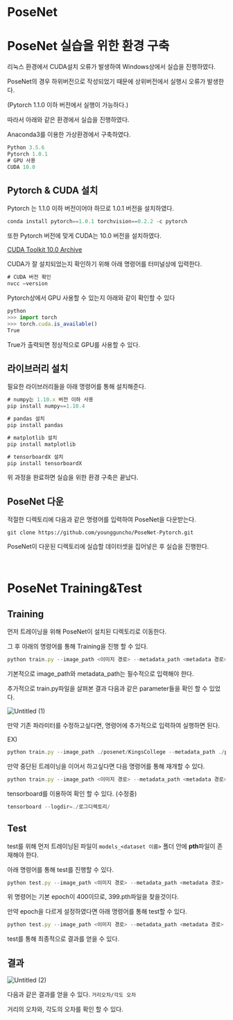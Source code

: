 # PoseNet

# PoseNet 실습을 위한 환경 구축

리눅스 환경에서 CUDA설치 오류가 발생하여 Windows상에서 실습을 진행하였다.

PoseNet의 경우 하위버전으로 작성되었기 때문에 상위버전에서 실행시 오류가 발생한다.

(Pytorch 1.1.0 이하 버전에서 실행이 가능하다.)

따라서 아래와 같은 환경에서 실습을 진행하였다.

Anaconda3를 이용한 가상환경에서 구축하였다.

```jsx
Python 3.5.6
Pytorch 1.0.1
# GPU 사용
CUDA 10.0
```

## Pytorch & CUDA 설치

Pytorch 는 1.1.0 이하 버전이어야 하므로 1.0.1 버전을 설치하였다.

```jsx
conda install pytorch==1.0.1 torchvision==0.2.2 -c pytorch
```

또한 Pytorch 버전에 맞게 CUDA는 10.0 버전을 설치하였다.

[CUDA Toolkit 10.0 Archive](https://developer.nvidia.com/cuda-10.0-download-archive)

 CUDA가 잘 설치되었는지 확인하기 위해 아래 명령어를 터미널상에 입력한다.

```jsx
# CUDA 버전 확인
nvcc —version
```

Pytorch상에서 GPU 사용할 수 있는지 아래와 같이 확인할 수 있다

```jsx
python
>>> import torch
>>> torch.cuda.is_available()
True
```

True가 출력되면 정상적으로 GPU를 사용할 수 있다.

## 라이브러리 설치

필요한 라이브러리들을 아래 명령어를 통해 설치해준다.

```jsx
# numpy는 1.10.x 버전 이하 사용
pip install numpy==1.10.4

# pandas 설치
pip install pandas

# matplotlib 설치
pip install matplotlib

# tensorboardX 설치
pip install tensorboardX
```

위 과정을 완료하면 실습을 위한 환경 구축은 끝났다.

## PoseNet 다운

적절한 디렉토리에 다음과 같은 명령어를 입력하여 PoseNet을 다운받는다.

`git clone https://github.com/youngguncho/PoseNet-Pytorch.git`

PoseNet이 다운된 디렉토리에 실습할 데이터셋을 집어넣은 후 실습을 진행한다.

</br>

# PoseNet Training&Test

## Training

먼저 트레이닝을 위해  PoseNet이 설치된 디렉토리로 이동한다.

그 후 아래의 명령어를 통해 Training을 진행 할 수 있다.

```jsx
python train.py --image_path <이미지 경로> --metadata_path <metadata 경로>
```

기본적으로 image_path와 metadata_path는 필수적으로 입력해야 한다.

추가적으로 train.py파일을 살펴본 결과 다음과 같은 parameter들을 확인 할 수 있었다.

![Untitled (1)](https://user-images.githubusercontent.com/80799025/182063253-ae1a6d34-0a49-4e55-9727-924cfa02ef2c.png)

만약 기존 파라미터를 수정하고싶다면, 명령어에 추가적으로 입력하여 실행하면 된다.

EX)

```jsx
python train.py --image_path ./posenet/KingsCollege --metadata_path ./posenet/KingsCollege/dataset_train.txt **--num_epochs 100**
```

만약 중단된 트레이닝을 이어서 하고싶다면 다음 명령어를 통해 재개할 수 있다.

```jsx
python train.py --image_path <이미지 경로> --metadata_path <metadata 경로> --pretrained_model <원하는 epoch>
```

tensorboard를 이용하여 확인 할 수 있다. (수정중)

```jsx
tensorboard --logdir=./로그디렉토리/
```

## Test

test를 위해 먼저 트레이닝된 파일이 `models_<dataset 이름>` 폴더 안에 **pth**파일이 존재해야 한다.

아래 명령어를 통해 test를 진행할 수 있다.

```jsx
python test.py --image_path <이미지 경로> --metadata_path <metadata 경로>
```

위 명령어는 기본 epoch이 400이므로, 399.pth파일을 찾을것이다.

만약 epoch을 다르게 설정하였다면 아래 명령어를 통해 test할 수 있다.

```jsx
python test.py --image_path <이미지 경로> --metadata_path <metadata 경로> --test_model <원하는 epoch>
```

test를 통해 최종적으로 결과를 얻을 수 있다.

## 결과

![Untitled (2)](https://user-images.githubusercontent.com/80799025/182063269-803b847a-97b2-4a82-ab57-61f5715d870d.png)

다음과 같은 결과를 얻을 수 있다.  `거리오차/각도 오차`

거리의 오차와, 각도의 오차를 확인 할 수 있다.
